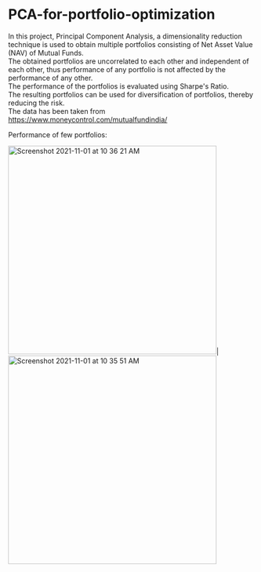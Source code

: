 # PCA-for-portfolio-optimization
In this project, Principal Component Analysis, a dimensionality reduction technique is used to obtain multiple portfolios consisting of Net Asset Value (NAV) of Mutual Funds.<br>
The obtained portfolios are uncorrelated to each other and independent of each other, thus performance of any portfolio is not affected by the performance of any other.<br>
The performance of the portfolios is evaluated using Sharpe's Ratio.<br>
The resulting portfolios can be used for diversification of portfolios, thereby reducing the risk.<br>
The data has been taken from https://www.moneycontrol.com/mutualfundindia/

Performance of few portfolios:<br>

 <img width="425" alt="Screenshot 2021-11-01 at 10 36 21 AM" src="https://user-images.githubusercontent.com/63745797/139624363-df1e1e11-55ba-42f5-9d92-066db5383384.png">|  <img width="425" alt="Screenshot 2021-11-01 at 10 35 51 AM" src="https://user-images.githubusercontent.com/63745797/139624373-db144b69-5c8c-4a0a-966f-03940bcaf819.png">
